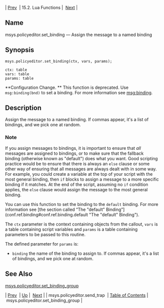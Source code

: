 | [Prev](lua.ref.msys.policyeditor.send_trap)  | 15.2. Lua Functions |  [Next](lua.ref.msys.policyeditor.set_binding_group.php) |

<a name="lua.ref.msys.policyeditor.set_binding"></a>
## Name

msys.policyeditor.set_binding — Assign the message to a named binding

<a name="idp25044496"></a>
## Synopsis

`msys.policyeditor.set_binding(ctx, vars, params);`

```
ctx: table
vars: table
params: table
```

**Configuration Change. ** This function is deprecated. Use `msg:binding(bnd)` to set a binding. For more information see [msg:binding](lua.ref.msg_binding "msg:binding").

<a name="idp25049776"></a>
## Description

Assign the message to a named binding. If commas appear, it's a list of bindings, and we pick one at random.

### Note

If you assign messages to bindings, it is important to ensure that *all* messages are assigned to bindings, or to make sure that the fallback binding (otherwise known as "default") does what you want. Good scripting practice would be to ensure that there is always an `else` clause or some other way of ensuring that all messages are always dealt with in some way. For example, you could create a variable at the top of your script with the most general binding, then `if` blocks to assign a message to a more specific binding if it matches. At the end of the script, assuming no `if` condition applies, the `else` clause would assign the message to the most general binding.

You can use this function to set the binding to the `default` binding. For more information see [the section called “The "default" Binding”](conf.ref.binding#conf.ref.binding.default "The "default" Binding").

The `ctx` parameter is the context containing objects from the callout, `vars` is a table containing script variables and `params` is a table containing parameters to be passed to this routine.

The defined parameter for `params` is:

*   `binding` the name of the binding to assign to. If commas appear, it's a list of bindings, and we pick one at random.

<a name="idp25061104"></a>
## See Also

[msys.policyeditor.set_binding_group](lua.ref.msys.policyeditor.set_binding_group "msys.policyeditor.set_binding_group")

| [Prev](lua.ref.msys.policyeditor.send_trap)  | [Up](lua.function.details.php) |  [Next](lua.ref.msys.policyeditor.set_binding_group.php) |
| msys.policyeditor.send_trap  | [Table of Contents](index) |  msys.policyeditor.set_binding_group |
